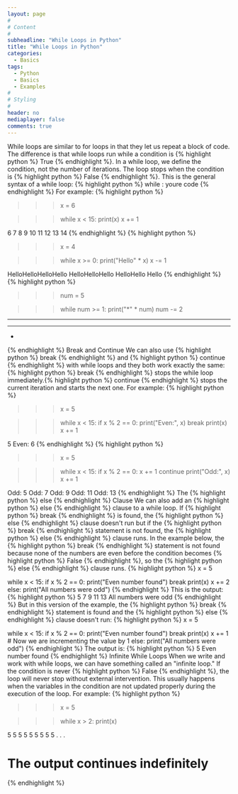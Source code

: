 ```yaml
---
layout: page
#
# Content
#
subheadline: "While Loops in Python"
title: "While Loops in Python"
categories:
  - Basics
tags:
  - Python
  - Basics
  - Examples
#
# Styling
#
header: no
mediaplayer: false
comments: true
---
```


While loops are similar to for loops in that they let us repeat a block of code. The difference is that while loops run while a condition is {% highlight python %}
True
{% endhighlight %}. 
In a while loop, we define the condition, not the number of iterations. The loop stops when the condition is {% highlight python %}
False
{% endhighlight %}.
This is the general syntax of a while loop:
{% highlight python %}
while <condition>:
    youre code
{% endhighlight %}
For example:
{% highlight python %}
>>> x = 6

>>> while x < 15:
	print(x)
	x += 1

	
6
7
8
9
10
11
12
13
14
{% endhighlight %}
{% highlight python %}
>>> x = 4

>>> while x >= 0:
	print("Hello" * x)
	x -= 1

	
HelloHelloHelloHello
HelloHelloHello
HelloHello
Hello
{% endhighlight %}
{% highlight python %}
>>> num = 5

>>> while num >= 1:
	print("*" * num)
	num -= 2

	
*****
***
*
{% endhighlight %}
Break and Continue
We can also use {% highlight python %}
break
{% endhighlight %} and {% highlight python %}
continue
{% endhighlight %} with while loops and they both work exactly the same:
{% highlight python %}
break
{% endhighlight %} stops the while loop immediately.{% highlight python %}
continue
{% endhighlight %} stops the current iteration and starts the next one.
For example:
{% highlight python %}
>>> x = 5

>>> while x < 15:
	if x % 2 == 0:
		print("Even:", x)
		break
	print(x)
	x += 1
    

5
Even: 6
{% endhighlight %}
{% highlight python %}
>>> x = 5

>>> while x < 15:
	if x % 2 == 0:
		x += 1
		continue
	print("Odd:", x)
	x += 1

	
Odd: 5
Odd: 7
Odd: 9
Odd: 11
Odd: 13
{% endhighlight %}
The {% highlight python %}
else
{% endhighlight %} Clause
We can also add an {% highlight python %}
else
{% endhighlight %} clause to a while loop. If {% highlight python %}
break
{% endhighlight %} is found, the {% highlight python %}
else
{% endhighlight %} clause doesn't run but if the {% highlight python %}
break
{% endhighlight %} statement is not found, the {% highlight python %}
else
{% endhighlight %} clause runs.
In the example below, the {% highlight python %}
break
{% endhighlight %} statement is not found because none of the numbers are even before the condition becomes {% highlight python %}
False
{% endhighlight %}, so the {% highlight python %}
else
{% endhighlight %} clause runs.
{% highlight python %}
x = 5

while x < 15:
	if x % 2 == 0:
		print("Even number found")
		break
	print(x)
	x += 2
else:
	print("All numbers were odd")
{% endhighlight %}
This is the output:
{% highlight python %}
5
7
9
11
13
All numbers were odd
{% endhighlight %}
But in this version of the example, the {% highlight python %}
break
{% endhighlight %} statement is found and the {% highlight python %}
else
{% endhighlight %} clause doesn't run:
{% highlight python %}
x = 5

while x < 15:
	if x % 2 == 0:
		print("Even number found")
		break
	print(x)
	x += 1 # Now we are incrementing the value by 1
else:
	print("All numbers were odd")
{% endhighlight %}
The output is:
{% highlight python %}
5
Even number found
{% endhighlight %}
Infinite While Loops
When we write and work with while loops, we can have something called an "infinite loop." If the condition is never {% highlight python %}
False
{% endhighlight %}, the loop will never stop without external intervention. 
This usually happens when the variables in the condition are not updated properly during the execution of the loop.
For example:
{% highlight python %}
>>> x = 5

>>> while x > 2:
	print(x)

	
5
5
5
5
5
5
5
5
5
.
.
.
# The output continues indefinitely
{% endhighlight %}

